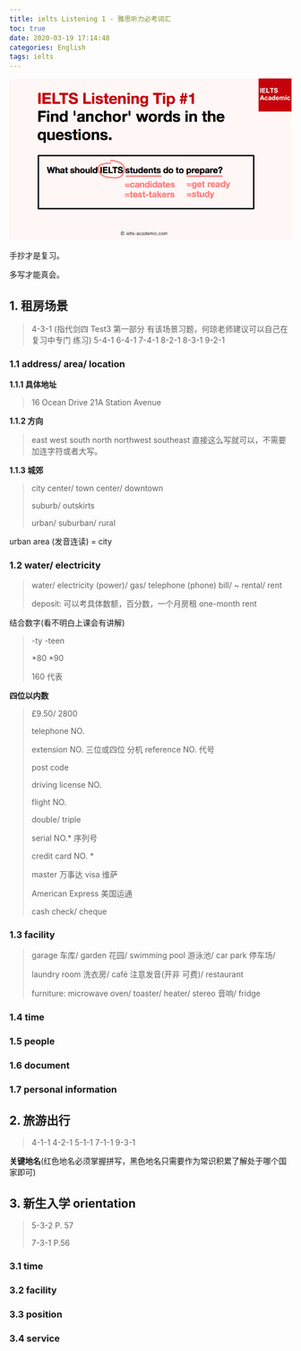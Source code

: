 ```yaml
---
title: ielts Listening 1 - 雅思听力必考词汇
toc: true
date: 2020-03-19 17:14:48
categories: English
tags: ielts
---
```


<img src="/images/ielts/listening/he-logo-8.png" width="550" alt="Are you ready?"/>

<!-- more -->

手抄才是复习。

多写才能真会。

## 1. 租房场景

> 4-3-1 (指代剑四 Test3 第一部分 有该场景习题，何琼老师建议可以自己在复习中专门 练习)
> 5-4-1
> 6-4-1
> 7-4-1
> 8-2-1
> 8-3-1
> 9-2-1

### 1.1 address/ area/ location


**1.1.1 具体地址**

> 16 Ocean Drive 
> 21A Station Avenue

**1.1.2 方向**

> east west south north
> northwest southeast 直接这么写就可以，不需要加连字符或者大写。

**1.1.3 城郊**

> city center/ town center/ downtown 
> 
> suburb/ outskirts
> 
> urban/ suburban/ rural

urban area (发音连读) = city

### 1.2 water/ electricity

> water/ electricity (power)/ gas/ telephone (phone) bill/ ~ rental/ rent 
>
> deposit: 可以考具体数额，百分数，一个月房租 one-month rent

结合数字(看不明白上课会有讲解)

> -ty -teen
> 
> \*80 \*90
> 
> 160 代表

**四位以内数**

> £9.50/ 2800
> 
> telephone NO.
> 
> extension NO. 三位或四位 分机 reference NO. 代号
> 
> post code
> 
> driving license NO.
> 
> flight NO.
> 
> double/ triple
> 
> serial NO.* 序列号
> 
> credit card NO. *
> 
> master 万事达 visa 维萨 
> 
> American Express 美国运通 
> 
> cash check/ cheque

### 1.3 facility

> garage 车库/ garden 花园/ swimming pool 游泳池/ car park 停车场/ 
>
> laundry room 洗衣房/ café 注意发音(开非 可费)/ restaurant
>
> furniture: microwave oven/ toaster/ heater/ stereo 音响/ fridge


### 1.4 time

### 1.5 people

### 1.6 document

### 1.7 personal information

## 2. 旅游出行

> 4-1-1
> 4-2-1
> 5-1-1
> 7-1-1
> 9-3-1

**关键地名**(红色地名必须掌握拼写，黑色地名只需要作为常识积累了解处于哪个国家即可)


## 3. 新生入学 orientation

> 5-3-2 P. 57
> 
> 7-3-1 P.56

### 3.1 time

### 3.2 facility

### 3.3 position

### 3.4 service
